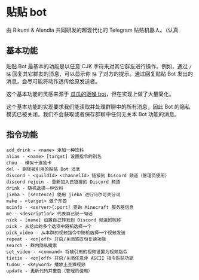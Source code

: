 # 贴贴 bot

由 Rikumi & Alendia 共同研发的超现代化的 Telegram 贴贴机器人。（认真

## 基本功能

贴贴 Bot 最基本的功能是以任意 CJK 字符来对其它群友进行操作。例如，通过 `/贴` 回复其它群友的消息，可以显示你 `贴` 了对方的提示。通过回复贴贴 Bot 发出的消息，会尽可能将动作透传给原发送者。

这个基本功能的灵感来源于 [瓜瓜的聒噪 bot](t.me/fruitymelonbot)，但在实现上做了大量简化。

这个基本功能的实现要求我们能读取并处理群聊中的所有消息，因此 Bot 的隐私模式已被关闭。我们不会获取或者保存群聊中任何无关本 Bot 功能的消息。

## 指令功能

```
add_drink - <name> 添加一种饮料
alias - <name> [target] 设置指令的别名
chou - 模拟十连抽卡
del - 删除被引用的贴贴 Bot 消息
discord - <guildId> <channelId> 链接到 Discord 频道（管理员使用）
discord rejoin - 重新加入已链接的 Discord 频道
drink - 随机选择一种饮料
jieba - [sentence] 使用 jieba 进行马尔可夫分词
make - <target> 做个东西
mcinfo - <server>[:port] 查询 Minecraft 服务器信息
me - <description> 代表自己说一句话
nick - [name] 设置自己转发到 Discord 频道的昵称
pick - 从给出的多个选项中随机选择一个
pick_video - 从本群的视频指令中随机选择一个视频发送
repeat - <on|off> 开启/关闭感叹句复读功能
search - 群内隐私搜索
set_video - <command> 将被引用的视频设置为视频指令
tietie - <on|off> 开启/关闭任意非 ASCII 指令贴贴功能
tudou - <keyword> 播放土豆猫视频
update - 更新代码并重启（管理员使用）
```
